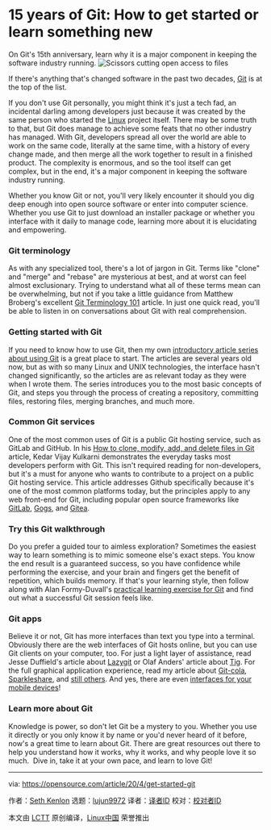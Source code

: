 [#]: collector: (lujun9972)
[#]: translator: ( )
[#]: reviewer: ( )
[#]: publisher: ( )
[#]: url: ( )
[#]: subject: (15 years of Git: How to get started or learn something new)
[#]: via: (https://opensource.com/article/20/4/get-started-git)
[#]: author: (Seth Kenlon https://opensource.com/users/seth)

15 years of Git: How to get started or learn something new
======
On Git's 15th anniversary, learn why it is a major component in keeping
the software industry running.
![Scissors cutting open access to files][1]

If there's anything that's changed software in the past two decades, [Git][2] is at the top of the list.

If you don't use Git personally, you might think it's just a tech fad, an incidental darling among developers just because it was created by the same person who started the [Linux][3] project itself. There may be some truth to that, but Git does manage to achieve some feats that no other industry has managed. With Git, developers spread all over the world are able to work on the same code, literally at the same time, with a history of every change made, and then merge all the work together to result in a finished product. The complexity is enormous, and so the tool itself can get complex, but in the end, it's a major component in keeping the software industry running.

Whether you know Git or not, you'll very likely encounter it should you dig deep enough into open source software or enter into computer science. Whether you use Git to just download an installer package or whether you interface with it daily to manage code, learning more about it is elucidating and empowering.

### Git terminology

As with any specialized tool, there's a lot of jargon in Git. Terms like "clone" and "merge" and "rebase" are mysterious at best, and at worst can feel almost exclusionary. Trying to understand what all of these terms mean can be overwhelming, but not if you take a little guidance from Matthew Broberg's excellent [Git Terminology 101][4] article. In just one quick read, you'll be able to listen in on conversations about Git with real comprehension.

### Getting started with Git

If you need to know how to use Git, then my own [introductory article series about using Git][5] is a great place to start. The articles are several years old now, but as with so many Linux and UNIX technologies, the interface hasn't changed significantly, so the articles are as relevant today as they were when I wrote them. The series introduces you to the most basic concepts of Git, and steps you through the process of creating a repository, committing files, restoring files, merging branches, and much more.

### Common Git services

One of the most common uses of Git is a public Git hosting service, such as GitLab and GitHub. In his [How to clone, modify, add, and delete files in Git][6] article, Kedar Vijay Kulkarni demonstrates the everyday tasks most developers perform with Git. This isn't required reading for non-developers, but it's a must for anyone who wants to contribute to a project on a public Git hosting service. This article addresses Github specifically because it's one of the most common platforms today, but the principles apply to any web front-end for Git, including popular open source frameworks like [GitLab][7], [Gogs][8], and [Gitea][9].

### Try this Git walkthrough

Do you prefer a guided tour to aimless exploration? Sometimes the easiest way to learn something is to mimic someone else's exact steps. You know the end result is a guaranteed success, so you have confidence while performing the exercise, and your brain and fingers get the benefit of repetition, which builds memory. If that's your learning style, then follow along with Alan Formy-Duvall's [practical learning exercise for Git][10] and find out what a successful Git session feels like.

### Git apps

Believe it or not, Git has more interfaces than text you type into a terminal. Obviously there are the web interfaces of Git hosts online, but you can use Git clients on your computer, too. For just a light layer of assistance, read Jesse Duffield's article about [Lazygit][11] or Olaf Anders' article about [Tig][12]. For the full graphical application experience, read my article about [Git-cola][13], [Sparkleshare][14], and [still others][15]. And yes, there are even [interfaces for your mobile devices][16]!

### Learn more about Git

Knowledge is power, so don't let Git be a mystery to you. Whether you use it directly or you only know it by name or you'd never heard of it before, now's a great time to learn about Git. There are great resources out there to help you understand how it works, why it works, and why people love it so much.  Dive in, take it at your own pace, and learn to love Git!

--------------------------------------------------------------------------------

via: https://opensource.com/article/20/4/get-started-git

作者：[Seth Kenlon][a]
选题：[lujun9972][b]
译者：[译者ID](https://github.com/译者ID)
校对：[校对者ID](https://github.com/校对者ID)

本文由 [LCTT](https://github.com/LCTT/TranslateProject) 原创编译，[Linux中国](https://linux.cn/) 荣誉推出

[a]: https://opensource.com/users/seth
[b]: https://github.com/lujun9972
[1]: https://opensource.com/sites/default/files/styles/image-full-size/public/lead-images/document_free_access_cut_security.png?itok=ocvCv8G2 (Scissors cutting open access to files)
[2]: https://en.wikipedia.org/wiki/Git
[3]: https://opensource.com/resources/linux
[4]: https://opensource.com/article/19/2/git-terminology
[5]: https://opensource.com/life/16/7/stumbling-git
[6]: https://opensource.com/article/18/2/how-clone-modify-add-delete-git-files
[7]: https://about.gitlab.com/install/
[8]: https://gogs.io/
[9]: https://gitea.io/en-us/
[10]: https://opensource.com/article/19/5/practical-learning-exercise-git
[11]: https://opensource.com/article/20/3/lazygit
[12]: https://opensource.com/article/19/6/what-tig
[13]: https://opensource.com/article/20/3/git-cola
[14]: https://opensource.com/article/19/4/file-sharing-git
[15]: https://opensource.com/life/16/8/graphical-tools-git
[16]: https://opensource.com/article/19/4/calendar-git#mobile
